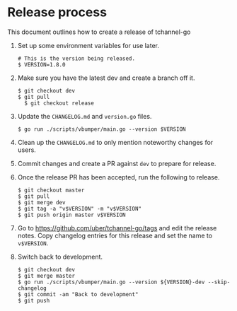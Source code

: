 Release process
===============

This document outlines how to create a release of tchannel-go

1.  Set up some environment variables for use later.

    ```
    # This is the version being released.
    $ VERSION=1.8.0
    ```

2.  Make sure you have the latest dev and create a branch off it.

    ```
    $ git checkout dev
    $ git pull
	  $ git checkout release
    ```

3.  Update the `CHANGELOG.md` and `version.go` files.

    ```
    $ go run ./scripts/vbumper/main.go --version $VERSION
    ```

4.  Clean up the `CHANGELOG.md` to only mention noteworthy changes for users.

5.  Commit changes and create a PR against `dev` to prepare for release.

6.  Once the release PR has been accepted, run the following to release.

    ```
    $ git checkout master
    $ git pull
    $ git merge dev
    $ git tag -a "v$VERSION" -m "v$VERSION"
    $ git push origin master v$VERSION
    ```

7.  Go to <https://github.com/uber/tchannel-go/tags> and edit the release notes.
    Copy changelog entries for this release and set the name to `v$VERSION`.

8.  Switch back to development.

    ```
    $ git checkout dev
    $ git merge master
    $ go run ./scripts/vbumper/main.go --version ${VERSION}-dev --skip-changelog
    $ git commit -am "Back to development"
    $ git push
    ```
